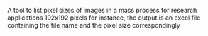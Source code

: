 A tool to list pixel sizes of images in a mass process for research applications 
192x192 pixels for instance, the output is an excel file containing the file name and the pixel size correspondingly
